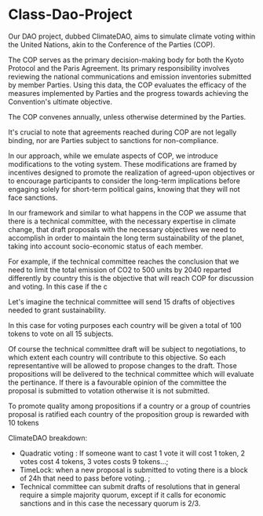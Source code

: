 # Class-Dao-Project

Our DAO project, dubbed ClimateDAO, aims to simulate climate voting within the United Nations, akin to the Conference of the Parties (COP).

The COP serves as the primary decision-making body for both the Kyoto Protocol and the Paris Agreement. Its primary responsibility involves reviewing the national communications and emission inventories submitted by member Parties. Using this data, the COP evaluates the efficacy of the measures implemented by Parties and the progress towards achieving the Convention's ultimate objective.

The COP convenes annually, unless otherwise determined by the Parties.

It's crucial to note that agreements reached during COP are not legally binding, nor are Parties subject to sanctions for non-compliance.

In our approach, while we emulate aspects of COP, we introduce modifications to the voting system. These modifications are framed by incentives designed to promote the realization of agreed-upon objectives or to encourage participants to consider the long-term implications before engaging solely for short-term political gains, knowing that they will not face sanctions.

In our framework and similar to what happens in the COP we assume that there is a technical committee, with the necessary expertise in climate change, that draft proposals with the necessary objectives we need to accomplish in order to maintain the long term sustainability of the planet, taking into account socio-economic status of each member. 

For example, if the technical committee reaches the conclusion that we need to limit the total emission of CO2 to 500 units by 2040 reparted differently by country this is the objective that will reach COP for discussion and voting. In this case if the c

Let's imagine the technical committee will send 15 drafts of objectives needed to grant sustainability.

In this case for voting purposes each country will be given a total of 100 tokens to vote on all 15 subjects.

Of course the technical committee draft will be subject to negotiations, to which extent each country will contribute to this objective. So each representantive will be allowed to propose changes to the draft. Those propositions will be delivered to the technical committee which will evaluate the pertinance. If there is a favourable opinion of the committee the proposal is submitted to votation otherwise it is not submitted.

To promote quality among propositions if a country or a group of countries proposal is ratified each country of the proposition group is rewarded with 10 tokens 

ClimateDAO breakdown:

- Quadratic voting : If someone want to cast 1 vote it will cost 1 token, 2 votes cost 4 tokens, 3 votes costs 9 tokens...; 
- TimeLock: when a new proposal is submitted to voting there is a block of 24h that need to pass before voting. ;
- Technical committee can submit drafts of resolutions that in general require a simple majority quorum, except if it calls for economic sanctions and in this case the necessary quorum is 2/3.
